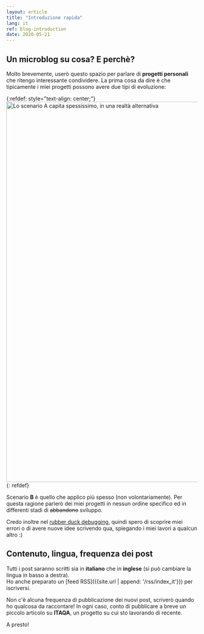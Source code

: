 ```yaml
---
layout: article
title: "Introduzione rapida"
lang: it
ref: blog-introduction
date: 2020-05-21
---
```

## Un microblog su cosa? E perchè?
Molto brevemente, userò questo spazio per parlare di **progetti personali** che ritengo interessante condividere.
La prima cosa da dire è che tipicamente i miei progetti possono avere due tipi di evoluzione:

{:refdef: style="text-align: center;"}
<img src="{{site.url | append: '/media/20200521/scenario_scheme_it.png'}}" width="1000" title="Lo scenario A capita spessissimo, in una realtà alternativa">
{: refdef}

Scenario **B** è quello che applico più spesso (non volontariamente). Per questa ragione parlerò dei miei progetti in nessun ordine specifico ed in differenti stadi di ~~abbandono~~ sviluppo.

Credo inoltre nel [rubber duck debugging](https://it.wikipedia.org/wiki/Rubber_duck_debugging), quindi spero di scoprire miei errori o di avere nuove idee scrivendo qua, spiegando i miei lavori a qualcun altro :)

## Contenuto, lingua, frequenza dei post
Tutti i post saranno scritti sia in **italiano** che in **inglese** (si può cambiare la lingua in basso a destra).  
Ho anche preparato un [feed RSS]({{site.url | append: '/rss/index_it'}}) per iscriversi.

Non c'è alcuna frequenza di pubblicazione dei nuovi post, scriverò quando ho qualcosa da raccontare! In ogni caso, conto di pubblicare a breve un piccolo articolo su **ITAQA**, un progetto su cui sto lavorando di recente.

A presto!